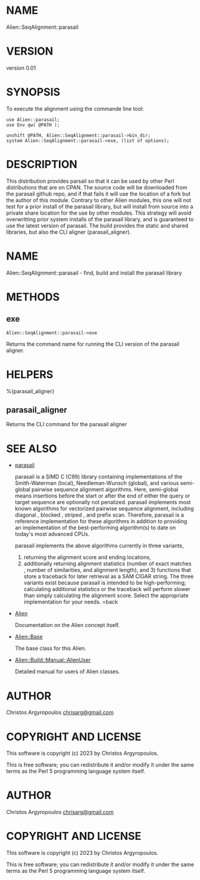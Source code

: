 # NAME

Alien::SeqAlignment::parasail

# VERSION

version 0.01

# SYNOPSIS

To execute the alignment using the commande line tool:

    use Alien::parasail;
    use Env qw( @PATH );

    unshift @PATH, Alien::SeqAlignment::parasail->bin_dir;
    system Alien::SeqAlignment::parasail->exe, (list of options);

# DESCRIPTION

This distribution provides parsail so that it can be used by other
Perl distributions that are on CPAN.  The source code will be downloaded
from the parasail github repo, and if that fails it will use the location of a
fork but the author of this module. Contrary to other Alien modules, this one
will not test for a prior install of the parasail library, but will install 
from source into a private share location for the use by other modules. 
This strategy will avoid overwritting prior  system installs of the parasail
library, and is guaranteed to use the latest version of parasail. 
The build provides the static and shared libraries, but also the CLI aligner 
(parasail\_aligner). 

# NAME

Alien::SeqAlignment::parasail - find, build and install the parasail library

# METHODS

## exe

    Alien::SeqAlignment::parasail->exe

Returns the command name for running the CLI version of the parasail aligner.

# HELPERS

%{parasail\_aligner}

## parasail\_aligner

Returns the CLI command for the parasail aligner

# SEE ALSO

- [parasail](https://github.com/jeffdaily/parasail)

    parasail is a SIMD C (C99) library containing implementations of the 
    Smith-Waterman (local), Needleman-Wunsch (global), and various 
    semi-global pairwise sequence alignment algorithms. Here, semi-global 
    means insertions before the start or after the end of either the query 
    or target sequence are optionally not penalized. parasail implements 
    most known algorithms for vectorized pairwise sequence alignment, 
    including diagonal , blocked , striped , and prefix scan. Therefore, 
    parasail is a reference implementation for these algorithms in 
    addition to providing an implementation of the best-performing 
    algorithm(s) to date on today's most advanced CPUs.

    parasail implements the above algorithms currently in three variants, 
    1) returning the alignment score and ending locations, 
    2) additionally returning alignment statistics (number of exact matches
    , number of similarities, and alignment length), and 3) functions that 
    store a traceback for later retrieval as a SAM CIGAR string. The three 
    variants exist because parasail is intended to be high-performing; 
    calculating additional statistics or the traceback will perform slower 
    than simply calculating the alignment score. 
    Select the appropriate implementation for your needs.
    &#x3d;back

- [Alien](https://metacpan.org/pod/Alien)

    Documentation on the Alien concept itself.

- [Alien::Base](https://metacpan.org/pod/Alien%3A%3ABase)

    The base class for this Alien.

- [Alien::Build::Manual::AlienUser](https://metacpan.org/pod/Alien%3A%3ABuild%3A%3AManual%3A%3AAlienUser)

    Detailed manual for users of Alien classes.

# AUTHOR

Christos Argyropoulos <chrisarg@gmail.com>

# COPYRIGHT AND LICENSE

This software is copyright (c) 2023 by Christos Argyropoulos.

This is free software; you can redistribute it and/or modify it under
the same terms as the Perl 5 programming language system itself.

# AUTHOR

Christos Argyropoulos <chrisarg@gmail.com>

# COPYRIGHT AND LICENSE

This software is copyright (c) 2023 by Christos Argyropoulos.

This is free software; you can redistribute it and/or modify it under
the same terms as the Perl 5 programming language system itself.
